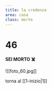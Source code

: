 ```yaml
---
title: la credenza
area: casa
class: morte
---
```

# 46
**SEI MORTO ☠️**

![[foto_60.jpg]]

torna al [[1-inizio|1]]
